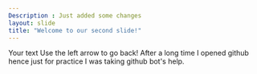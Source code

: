 ```yaml
---
Description : Just added some changes
layout: slide
title: "Welcome to our second slide!"
---
```

Your text
Use the left arrow to go back!
After a long time I opened github hence just for practice I was taking github bot's help.
